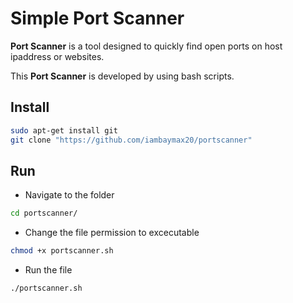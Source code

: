 
# Simple Port Scanner


**Port Scanner** is a tool designed to quickly find open ports on host ipaddress or websites.

This **Port Scanner** is developed by using bash scripts.


## Install
```bash
sudo apt-get install git
git clone "https://github.com/iambaymax20/portscanner"
```

## Run

* Navigate to the folder
```bash
cd portscanner/
```

* Change the file permission to excecutable
```bash
chmod +x portscanner.sh
```
* Run the file
```bash
./portscanner.sh
```
